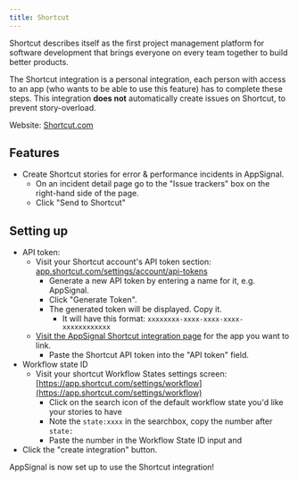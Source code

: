 ```yaml
---
title: Shortcut
---
```


Shortcut describes itself as the first project management platform for software development that brings everyone on every team together to build better products.

The Shortcut integration is a personal integration, each person with access to an app (who wants to be able to use this feature) has to complete these steps. This integration __does not__ automatically create issues on Shortcut, to prevent story-overload.

Website: [Shortcut.com](https://shortcut.com/)

## Features

- Create Shortcut stories for error & performance incidents in AppSignal.
  - On an incident detail page go to the "Issue trackers" box on the right-hand side of the page.
  - Click "Send to Shortcut"

## Setting up

- API token:
  - Visit your Shortcut account's API token section: [app.shortcut.com/settings/account/api-tokens](https://app.shortcut.com/settings/account/api-tokens)
    - Generate a new API token by entering a name for it, e.g. AppSignal.
    - Click "Generate Token".
    - The generated token will be displayed. Copy it.
      - It will have this format: `xxxxxxxx-xxxx-xxxx-xxxx-xxxxxxxxxxxx`
  - [Visit the AppSignal Shortcut integration page](https://appsignal.com/redirect-to/app?to=integrations/shortcut/edit) for the app you want to link.
    - Paste the Shortcut API token into the "API token" field.
- Workflow state ID
  - Visit your shortcut Workflow States settings screen: [https://app.shortcut.com/settings/workflow](https://app.shortcut.com/settings/workflow)
    - Click on the search icon of the default workflow state you'd like your stories to have
    - Note the `state:xxxx` in the searchbox, copy the number after `state:`
    - Paste the number in the Workflow State ID input and
- Click the "create integration" button.

AppSignal is now set up to use the Shortcut integration!
